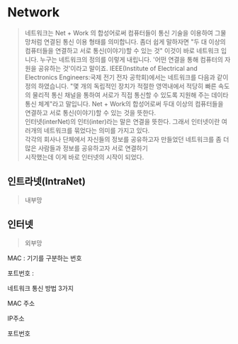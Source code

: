 # Network


>네트워크는 Net + Work 의 합성어로써 컴퓨터들이 통신 기술을 이용하여 그물망처럼 연결된 통신 이용 형태를 의미합니다. 좀더 쉽게 말하자면 "두 대 이상의 컴퓨터들을 연결하고 서로 통신(이야기)할 수 있는 것" 이것이 바로 네트워크 입니다. 누구는 네트워크의 정의를 이렇게 내립니다. '어떤 연결을 통해 컴퓨터의 자원을 공유하는 것'이라고 말이죠. 
IEEE(Institute of Electrical and Electronics Engineers:국제 전기 전자 공학회)에서는 네트워크를 다음과 같이 정의 하였습니다. "몇 개의 독립적인 장치가 적절한 영역내에서 적당히 빠른 속도의 물리적 통신 채널을 통하여 서로가 직접 통신할 수 있도록 지원해 주는 데이타 통신 체계"라고 말입니다.
> Net + Work의 합성어로써 두대 이상의 컴퓨터들을 연결하고 서로 통신(이야기)할 수 있는 것을 뜻한다.  
> 인터넷(interNet)의 인터(inter)라는 말은 연결을 뜻한다. 그래서 인터넷이란 여러개의 네트워크를 묶었다는 의미를 가지고 있다.  
> 각각의 회사나 단체에서 자신들의 정보를 공유하고자 만들었던 네트워크를 좀 더 많은 사람들과 정보를 공유하고자 서로 연결하기  
> 시작했는데 이게 바로 인터넷의 시작이 되었다.

## 인트라넷(IntraNet)
>내부망


## 인터넷
>외부망

MAC : 기기를 구분하는 번호

포트번호 : 

네트워크 통신 방법 3가지

MAC 주소

IP주소

포트번호
